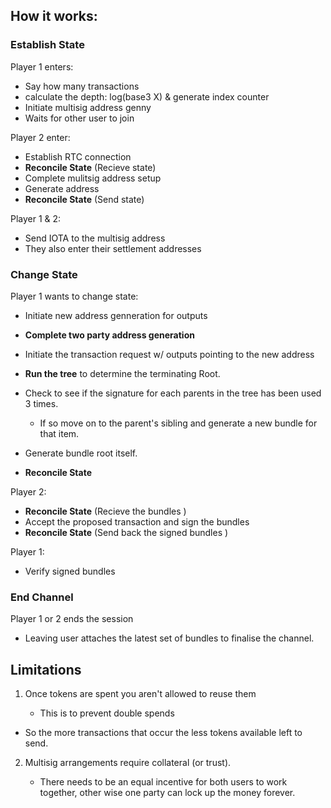 ## How it works:

### Establish State

Player 1 enters:

- Say how many transactions
- calculate the depth: log(base3 X) & generate index counter
- Initiate multisig address genny
- Waits for other user to join

Player 2 enter:

- Establish RTC connection
- **Reconcile State** (Recieve state)
- Complete mulitsig address setup
- Generate address
- **Reconcile State** (Send state)

Player 1 & 2:

- Send IOTA to the multisig address
- They also enter their settlement addresses

### Change State

Player 1 wants to change state:

- Initiate new address genneration for outputs
- **Complete two party address generation**


- Initiate the transaction request w/ outputs pointing to the new address
- **Run the tree** to determine the terminating Root.
- Check to see if the signature for each parents in the tree has been used 3 times.
  - If so move on to the parent's sibling and generate a new bundle for that item.
- Generate bundle root itself.
- **Reconcile State**

Player 2:

- **Reconcile State** (Recieve the bundles )
- Accept the proposed transaction and sign the bundles
- **Reconcile State** (Send back the signed bundles )

Player 1:

- Verify signed bundles

### End Channel

Player 1 or 2 ends the session

- Leaving user attaches the latest set of bundles to finalise the channel.

## Limitations

1. Once tokens are spent you aren't allowed to reuse them

   - This is to prevent double spends


- So the more transactions that occur the less tokens available left to send. 

2. Multisig arrangements require collateral (or trust).

   - There needs to be an equal incentive for both users to work together, other wise one party can lock up the money forever.